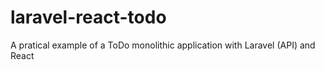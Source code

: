 # laravel-react-todo

A pratical example of a ToDo monolithic application with Laravel (API) and React
